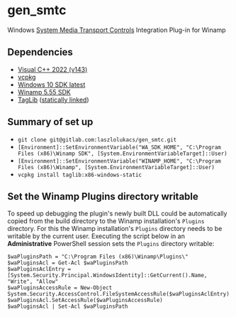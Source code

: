 # gen_smtc

Windows [System Media Transport Controls](https://learn.microsoft.com/en-us/windows/uwp/audio-video-camera/integrate-with-systemmediatransportcontrols) Integration Plug-in for Winamp

## Dependencies
* [Visual C++ 2022 (v143)](https://visualstudio.microsoft.com/downloads/)
* [vcpkg](https://vcpkg.io/en/index.html)
* [Windows 10 SDK latest](https://developer.microsoft.com/en-us/windows/downloads/sdk-archive/)
* [Winamp 5.55 SDK](http://wiki.winamp.com/#Plug-in_Developer)
* [TagLib](https://taglib.org/) ([statically linked](https://levelup.gitconnected.com/how-to-statically-link-c-libraries-with-vcpkg-visual-studio-2019-435c2d4ace03))

## Summary of set up
* `git clone git@gitlab.com:laszlolukacs/gen_smtc.git`
* `[Environment]::SetEnvironmentVariable("WA_SDK_HOME", "C:\Program Files (x86)\Winamp SDK", [System.EnvironmentVariableTarget]::User)`
* `[Environment]::SetEnvironmentVariable("WINAMP_HOME", "C:\Program Files (x86)\Winamp", [System.EnvironmentVariableTarget]::User)`
* `vcpkg install taglib:x86-windows-static`

## Set the Winamp Plugins directory writable
To speed up debugging the plugin's newly built DLL could be automatically copied from the build directory to the Winamp installation's `Plugins` directory.
For this the Winamp installation's `Plugins` directory needs to be writable by the current user.
Executing the script below in an **Administrative** PowerShell session sets the `Plugins` directory writable: 
```(PowerShell)
$waPluginsPath = "C:\Program Files (x86)\Winamp\Plugins\"
$waPluginsAcl = Get-Acl $waPluginsPath
$waPluginsAclEntry = [System.Security.Principal.WindowsIdentity]::GetCurrent().Name, "Write", "Allow"
$waPluginsAccessRule = New-Object System.Security.AccessControl.FileSystemAccessRule($waPluginsAclEntry)
$waPluginsAcl.SetAccessRule($waPluginsAccessRule)
$waPluginsAcl | Set-Acl $waPluginsPath
```
